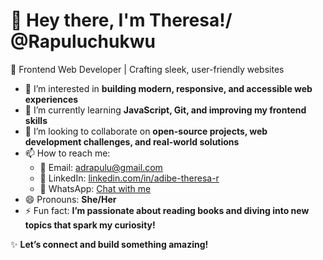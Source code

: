 # 👋 Hey there, I'm Theresa!/ @Rapuluchukwu
🚀 Frontend Web Developer | Crafting sleek, user-friendly websites  

- 👀 I’m interested in **building modern, responsive, and accessible web experiences**  
- 🌱 I’m currently learning **JavaScript, Git, and improving my frontend skills**  
- 💞️ I’m looking to collaborate on **open-source projects, web development challenges, and real-world solutions**  
- 📫 How to reach me:  
  - 📩 Email: [adrapulu@gmail.com](mailto:adrapulu@gmail.com)  
  - 🔗 LinkedIn: [linkedin.com/in/adibe-theresa-r](https://www.linkedin.com/in/adibe-theresa-r)  
  - 📱 WhatsApp: [Chat with me](https://wa.me/2348148091692)  
- 😄 Pronouns: **She/Her**  
- ⚡ Fun fact: **I’m passionate about reading books and diving into new topics that spark my curiosity!**  

✨ **Let’s connect and build something amazing!**


<!---
Rapuluchukwu/Rapuluchukwu is a ✨ special ✨ repository because its `README.md` (this file) appears on your GitHub profile.
You can click the Preview link to take a look at your changes.
--->
